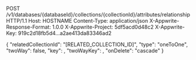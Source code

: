 POST /v1/databases/{databaseId}/collections/{collectionId}/attributes/relationship HTTP/1.1
Host: HOSTNAME
Content-Type: application/json
X-Appwrite-Response-Format: 1.0.0
X-Appwrite-Project: 5df5acd0d48c2
X-Appwrite-Key: 919c2d18fb5d4...a2ae413da83346ad2

{
  "relatedCollectionId": "[RELATED_COLLECTION_ID]",
  "type": "oneToOne",
  "twoWay": false,
  "key": ,
  "twoWayKey": ,
  "onDelete": "cascade"
}
